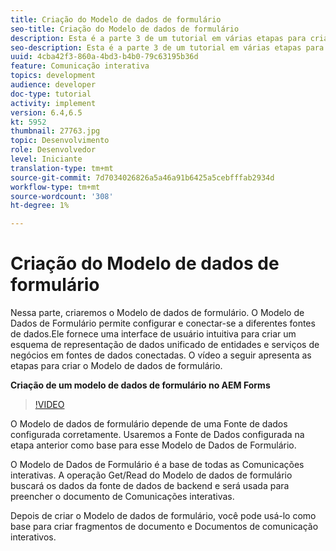 ```yaml
---
title: Criação do Modelo de dados de formulário
seo-title: Criação do Modelo de dados de formulário
description: Esta é a parte 3 de um tutorial em várias etapas para criar seu primeiro documento de comunicações interativas. Nessa parte, criaremos o Modelo de dados de formulário. O Modelo de Dados de Formulário permite configurar e conectar-se a diferentes fontes de dados.Ele fornece uma interface de usuário intuitiva para criar um esquema de representação de dados unificado de entidades comerciais e serviços em fontes de dados conectadas.O vídeo a seguir apresenta as etapas para criar o Modelo de Dados de Formulário.
seo-description: Esta é a parte 3 de um tutorial em várias etapas para criar seu primeiro documento de comunicações interativas. Nessa parte, criaremos o Modelo de dados de formulário. O Modelo de Dados de Formulário permite configurar e conectar-se a diferentes fontes de dados.Ele fornece uma interface de usuário intuitiva para criar um esquema de representação de dados unificado de entidades e serviços de negócios em fontes de dados conectadas. O vídeo a seguir apresenta as etapas para criar o Modelo de dados de formulário.
uuid: 4cba42f3-860a-4bd3-b4b0-79c63195b36d
feature: Comunicação interativa
topics: development
audience: developer
doc-type: tutorial
activity: implement
version: 6.4,6.5
kt: 5952
thumbnail: 27763.jpg
topic: Desenvolvimento
role: Desenvolvedor
level: Iniciante
translation-type: tm+mt
source-git-commit: 7d7034026826a5a46a91b6425a5cebfffab2934d
workflow-type: tm+mt
source-wordcount: '308'
ht-degree: 1%

---
```



# Criação do Modelo de dados de formulário

Nessa parte, criaremos o Modelo de dados de formulário. O Modelo de Dados de Formulário permite configurar e conectar-se a diferentes fontes de dados.Ele fornece uma interface de usuário intuitiva para criar um esquema de representação de dados unificado de entidades e serviços de negócios em fontes de dados conectadas. O vídeo a seguir apresenta as etapas para criar o Modelo de dados de formulário.

**Criação de um modelo de dados de formulário no AEM Forms**

>[!VIDEO](https://video.tv.adobe.com/v/27763/?quality=9&learn=on)

O Modelo de dados de formulário depende de uma Fonte de dados configurada corretamente. Usaremos a Fonte de Dados configurada na etapa anterior como base para esse Modelo de Dados de Formulário.

O Modelo de Dados de Formulário é a base de todas as Comunicações interativas. A operação Get/Read do Modelo de dados de formulário buscará os dados da fonte de dados de backend e será usada para preencher o documento de Comunicações interativas.

Depois de criar o Modelo de dados de formulário, você pode usá-lo como base para criar fragmentos de documento e Documentos de comunicação interativos.
